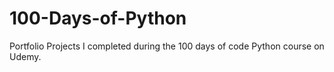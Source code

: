 # 100-Days-of-Python
Portfolio Projects I completed during the 100 days of code Python course on Udemy.
